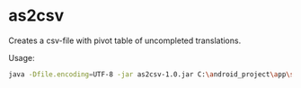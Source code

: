 # as2csv
Creates a csv-file with pivot table of uncompleted translations.

Usage:
```sh
java -Dfile.encoding=UTF-8 -jar as2csv-1.0.jar C:\android_project\app\src\main\res\ D:\out.csv
```
